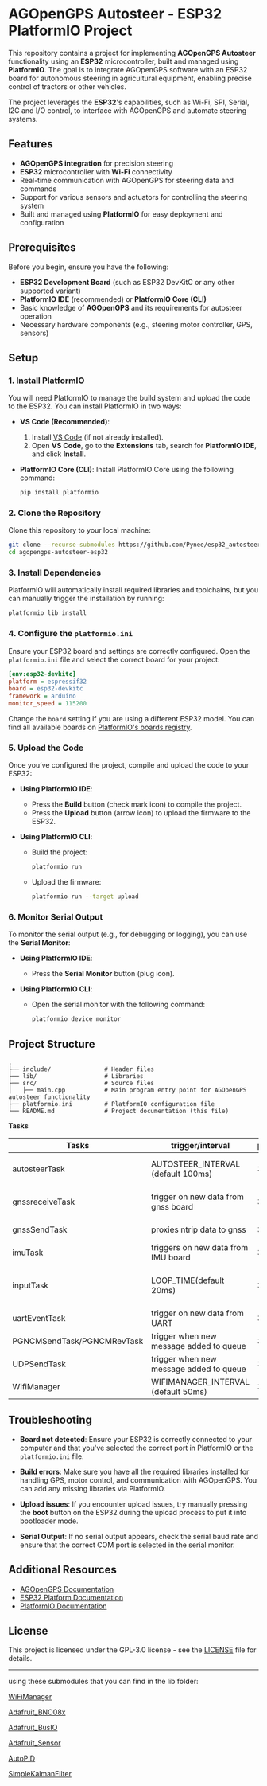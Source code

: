# AGOpenGPS Autosteer - ESP32 PlatformIO Project

This repository contains a project for implementing **AGOpenGPS Autosteer** functionality using an **ESP32** microcontroller, built and managed using **PlatformIO**. The goal is to integrate AGOpenGPS software with an ESP32 board for autonomous steering in agricultural equipment, enabling precise control of tractors or other vehicles.

The project leverages the **ESP32**'s capabilities, such as Wi-Fi, SPI, Serial, I2C and I/O control, to interface with AGOpenGPS and automate steering systems.

## Features
- **AGOpenGPS integration** for precision steering
- **ESP32** microcontroller with **Wi-Fi** connectivity
- Real-time communication with AGOpenGPS for steering data and commands
- Support for various sensors and actuators for controlling the steering system
- Built and managed using **PlatformIO** for easy deployment and configuration

## Prerequisites
Before you begin, ensure you have the following:

- **ESP32 Development Board** (such as ESP32 DevKitC or any other supported variant)
- **PlatformIO IDE** (recommended) or **PlatformIO Core (CLI)**
- Basic knowledge of **AGOpenGPS** and its requirements for autosteer operation
- Necessary hardware components (e.g., steering motor controller, GPS, sensors)

## Setup

### 1. Install PlatformIO
You will need PlatformIO to manage the build system and upload the code to the ESP32. You can install PlatformIO in two ways:

- **VS Code (Recommended)**:
  1. Install [VS Code](https://code.visualstudio.com/) (if not already installed).
  2. Open **VS Code**, go to the **Extensions** tab, search for **PlatformIO IDE**, and click **Install**.

- **PlatformIO Core (CLI)**:
  Install PlatformIO Core using the following command:
  ```bash
  pip install platformio
  ```

### 2. Clone the Repository
Clone this repository to your local machine:

```bash
git clone --recurse-submodules https://github.com/Pynee/esp32_autosteer.git
cd agopengps-autosteer-esp32
```

### 3. Install Dependencies
PlatformIO will automatically install required libraries and toolchains, but you can manually trigger the installation by running:

```bash
platformio lib install
```

### 4. Configure the `platformio.ini`
Ensure your ESP32 board and settings are correctly configured. Open the `platformio.ini` file and select the correct board for your project:

```ini
[env:esp32-devkitc]
platform = espressif32
board = esp32-devkitc
framework = arduino
monitor_speed = 115200
```

Change the `board` setting if you are using a different ESP32 model. You can find all available boards on [PlatformIO's boards registry](https://platformio.org/boards).

### 5. Upload the Code
Once you’ve configured the project, compile and upload the code to your ESP32:

- **Using PlatformIO IDE**:
  - Press the **Build** button (check mark icon) to compile the project.
  - Press the **Upload** button (arrow icon) to upload the firmware to the ESP32.

- **Using PlatformIO CLI**:
  - Build the project:
    ```bash
    platformio run
    ```
  - Upload the firmware:
    ```bash
    platformio run --target upload
    ```

### 6. Monitor Serial Output
To monitor the serial output (e.g., for debugging or logging), you can use the **Serial Monitor**:

- **Using PlatformIO IDE**:
  - Press the **Serial Monitor** button (plug icon).

- **Using PlatformIO CLI**:
  - Open the serial monitor with the following command:
    ```bash
    platformio device monitor
    ```

## Project Structure

```
.
├── include/               # Header files
├── lib/                   # Libraries
├── src/                   # Source files
│   ├── main.cpp           # Main program entry point for AGOpenGPS autosteer functionality
├── platformio.ini         # PlatformIO configuration file
└── README.md              # Project documentation (this file)
```
**Tasks**

|Tasks                     |trigger/interval                       |priority|purpose          |
|--------------------------|---------------------------------------|--------|-----------------|
|autosteerTask             |AUTOSTEER_INTERVAL (default 100ms)     |3       |Handles everything steeringmotor/hydraulic related things|
|gnssreceiveTask           |trigger on new data from gnss board    |3       |Handles communication from gps board|
|gnssSendTask              |proxies ntrip data to gnss             |3       |proxies ntrip data to gnss 
|imuTask                   |triggers on new data from IMU board    |3       |handles communication from IMU board|
|inputTask                 |LOOP_TIME(default 20ms)                |3       |Reads switch states(steer and work switch etc.) and analog sensors(WAS for now)|
|uartEventTask             |trigger on new data from UART          |3       |Handles UART(Serial) communication|
|PGNCMSendTask/PGNCMRevTask|trigger when new message added to queue|3       |Handles PGN routing|
|UDPSendTask               |trigger when new message added to queue|3       |Handles UDP messages|
|WifiManager               |WIFIMANAGER_INTERVAL (default 50ms)    |3       |Handles wifi connection/webserver|


## Troubleshooting

- **Board not detected**: Ensure your ESP32 is correctly connected to your computer and that you've selected the correct port in PlatformIO or the `platformio.ini` file.
  
- **Build errors**: Make sure you have all the required libraries installed for handling GPS, motor control, and communication with AGOpenGPS. You can add any missing libraries via PlatformIO.

- **Upload issues**: If you encounter upload issues, try manually pressing the **boot** button on the ESP32 during the upload process to put it into bootloader mode.

- **Serial Output**: If no serial output appears, check the serial baud rate and ensure that the correct COM port is selected in the serial monitor.

## Additional Resources

- [AGOpenGPS Documentation](https://github.com/farmerbriantee/AGOpenGPS)
- [ESP32 Platform Documentation](https://docs.espressif.com/projects/esp-idf/en/latest/)
- [PlatformIO Documentation](https://platformio.org/docs)

## License
This project is licensed under the GPL-3.0 license - see the [LICENSE](LICENSE) file for details.

---

using these submodules that you can find in the lib folder:

[WiFiManager](https://github.com/tzapu/WiFiManager)

[Adafruit_BNO08x](https://github.com/adafruit/Adafruit_BNO08x)

[Adafruit_BusIO](https://github.com/adafruit/Adafruit_BusIO.git)

[Adafruit_Sensor](https://github.com/adafruit/Adafruit_Sensor.git)

[AutoPID](https://github.com/r-downing/AutoPID.git)

[SimpleKalmanFilter](https://github.com/denyssene/SimpleKalmanFilter)

